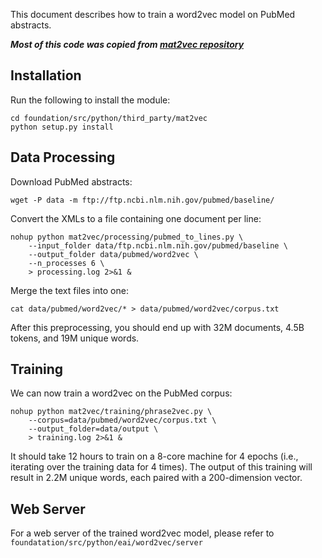 This document describes how to train a word2vec model on PubMed abstracts.

***Most of this code was copied from
[mat2vec repository](https://github.com/materialsintelligence/mat2vec)***

## Installation

Run the following to install the module:
```
cd foundation/src/python/third_party/mat2vec
python setup.py install
```

## Data Processing

Download PubMed abstracts:
```
wget -P data -m ftp://ftp.ncbi.nlm.nih.gov/pubmed/baseline/
```

Convert the XMLs to a file containing one document per line:
```
nohup python mat2vec/processing/pubmed_to_lines.py \
    --input_folder data/ftp.ncbi.nlm.nih.gov/pubmed/baseline \
    --output_folder data/pubmed/word2vec \
    --n_processes 6 \
    > processing.log 2>&1 &
```

Merge the text files into one:
```
cat data/pubmed/word2vec/* > data/pubmed/word2vec/corpus.txt
```

After this preprocessing, you should end up with 32M documents, 4.5B tokens,
and 19M unique words.

## Training

We can now train a word2vec on the PubMed corpus:
```
nohup python mat2vec/training/phrase2vec.py \
    --corpus=data/pubmed/word2vec/corpus.txt \
    --output_folder=data/output \
    > training.log 2>&1 &
```

It should take 12 hours to train on a 8-core machine for 4 epochs (i.e.,
iterating over the training data for 4 times).
The output of this training will result in 2.2M unique words, each paired with
a 200-dimension vector.

## Web Server
For a web server of the trained word2vec model, please refer to 
`foundatation/src/python/eai/word2vec/server`

